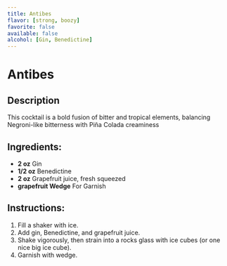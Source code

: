 ```yaml
---
title: Antibes
flavor: [strong, boozy]
favorite: false
available: false
alcohol: [Gin, Benedictine]
---
```

# Antibes

## Description
This cocktail is a bold fusion of bitter and tropical elements, balancing Negroni-like bitterness with Piña Colada creaminess

## Ingredients:
- **2 oz** Gin
- **1/2 oz** Benedictine
- **2 oz** Grapefruit juice, fresh squeezed
- **grapefruit Wedge** For Garnish

## Instructions:
1. Fill a shaker with ice. 
2. Add gin, Benedictine, and grapefruit juice. 
3. Shake vigorously, then strain into a rocks glass with ice cubes (or one nice big ice cube). 
4. Garnish with wedge.




